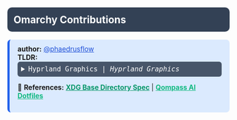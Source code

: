 <!------ /qompassai/arch/omarchy/README.md ---- -->
<!------------ Qompass AI Omarchy PR Readme --------------------->
<!-- Copyright (C) 2025 Qompass AI, All rights reserved -->
<!-- -------------------------------------------------- -->
<h1 style="font-size: 1.6em; font-weight: bold; padding: 14px; background: #334155; color: white; border-radius: 10px; margin: 10px 0;">
  Omarchy Contributions
</h1>
<div style="margin: 18px 0; padding: 12px 18px; background: #dbeafe; border-radius: 8px; border-left: 5px solid #2563eb; font-size:1.1em;">
  <strong>author:</strong> <a href="https://github.com/phaedrusflow" target="_blank" style="color: #1d4ed8;">@phaedrusflow</a><br>
  <strong>TLDR:</strong><br>
<details>
  <summary style="padding: 8px; background: #475569; color: #fff; border-radius: 6px; font-family: monospace; cursor: pointer;">
    <span style="font-family: monospace;">Hyprland Graphics</span> | <em>Hyprland Graphics</em>
  </summary>
<details>
  <summary>View Hyprland Graphics Config Directory</summary>
  <a href="https://github.com/qompassai/arch/tree/main/omarchy/default/hypr">default/hypr</a>
</details>

  </details>

<p>
  📖 <strong>References:</strong>
  <a href="https://specifications.freedesktop.org/basedir-spec/basedir-spec-latest.html" target="_blank" style="color:#059669;font-weight:bold;">XDG Base Directory Spec</a> |
  <a href="https://github.com/qompassai/dotfiles" target="_blank" style="color:#10b981;font-weight:bold;">Qompass AI Dotfiles </a>
</p>

</details>

